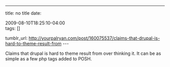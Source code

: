 ---
title: no title
date:

 2009-08-10T18:25:10-04:00  
tags:  []

tumblr_url:
http://yourpalryan.com/post/160075537/claims-that-drupal-is-hard-to-theme-result-from
\-\--

Claims that drupal is hard to theme result from over thinking it. It can
be as simple as a few php tags added to POSH.
